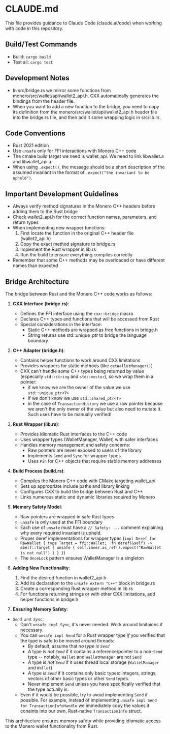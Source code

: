 # CLAUDE.md

This file provides guidance to Claude Code (claude.ai/code) when working with code in this repository.

## Build/Test Commands

- Build: `cargo build`
- Test all: `cargo test`

## Development Notes

- In src/bridge.rs we mirror some functions from monero/src/wallet/api/wallet2_api.h. CXX automatically generates the bindings from the header file.
- When you want to add a new function to the bridge, you need to copy its definition from the monero/src/wallet/api/wallet2_api.h header file into the bridge.rs file, and then add it some wrapping logic in src/lib.rs.

## Code Conventions

- Rust 2021 edition
- Use `unsafe` only for FFI interactions with Monero C++ code
- The cmake build target we need is wallet_api. We need to link libwallet.a and libwallet_api.a.
- When using `.expect()`, the message should be a short description of the assumed invariant in the format of `.expect("the invariant to be upheld")`.

## Important Development Guidelines

- Always verify method signatures in the Monero C++ headers before adding them to the Rust bridge
- Check wallet2_api.h for the correct function names, parameters, and return types
- When implementing new wrapper functions:
  1. First locate the function in the original C++ header file (wallet2_api.h)
  2. Copy the exact method signature to bridge.rs
  3. Implement the Rust wrapper in lib.rs
  4. Run the build to ensure everything compiles correctly
- Remember that some C++ methods may be overloaded or have different names than expected

## Bridge Architecture

The bridge between Rust and the Monero C++ code works as follows:

1. **CXX Interface (bridge.rs)**:
   - Defines the FFI interface using the `cxx::bridge` macro
   - Declares C++ types and functions that will be accessed from Rust
   - Special considerations in the interface:
     - Static C++ methods are wrapped as free functions in bridge.h
     - String returns use std::unique_ptr to bridge the language boundary

2. **C++ Adapter (bridge.h)**:
   - Contains helper functions to work around CXX limitations
   - Provides wrappers for static methods (like `getWalletManager()`)
   - CXX can't handle some C++ types being returned by value (especially `std::string` and `std::vector`), so we wrap them in a pointer:
     - if we know we are the owner of the value we use `std::unique_ptr<T>`
     - if we don't know we use `std::shared_ptr<T>`
     - in the case of `TransactionHistory` we use a raw pointer because we aren't the only owner of the value but also need to mutate it. 
       Such uses have to be manually verified!

3. **Rust Wrapper (lib.rs)**:
   - Provides idiomatic Rust interfaces to the C++ code
   - Uses wrapper types (WalletManager, Wallet) with safer interfaces
   - Handles memory management and safety concerns:
     - Raw pointers are never exposed to users of the library
     - Implements `Send` and `Sync` for wrapper types
     - Uses `Pin` for C++ objects that require stable memory addresses

4. **Build Process (build.rs)**:
   - Compiles the Monero C++ code with CMake targeting wallet_api
   - Sets up appropriate include paths and library linking
   - Configures CXX to build the bridge between Rust and C++
   - Links numerous static and dynamic libraries required by Monero

5. **Memory Safety Model**:
   - Raw pointers are wrapped in safe Rust types
   - `unsafe` is only used at the FFI boundary
   - Each use of `unsafe` must have a `// Safety: ...` comment explaining why every required invariant is upheld.
   - Proper deref implementations for wrapper types (`impl Deref for RawWallet { type Target = ffi::Wallet;  fn deref(&self) -> &Self::Target { unsafe { self.inner.as_ref().expect("RawWallet is not null") } } }`)
   - The `OnceLock` pattern ensures WalletManager is a singleton

6. **Adding New Functionality**:
   1. Find the desired function in wallet2_api.h
   2. Add its declaration to the `unsafe extern "C++"` block in bridge.rs
   3. Create a corresponding Rust wrapper method in lib.rs
   4. For functions returning strings or with other CXX limitations, add helper functions in bridge.h
   
7. **Ensuring Memory Safety**:

  - *`Send and Sync`*:
    - Don't `unsafe impl Sync`, it's never needed. Work around limitaions if necessary.
    - You can `unsafe impl Send` for a Rust wrapper type *if* you verified that the type is safe to be moved around threads:
      - By default, assume that *no type is `Send`*
      - A type is *not `Send`* if it contains a reference/pointer to a non-`Send` type -- notably, `Wallet` and `WalletManager` are not `Send`
      - A type is *not `Send`* if it uses thread local storage (`WalletManager` and `Wallet`)
      - A type *is `Send`* if it contains only basic types: integers, strings, vectors of other basic types or other `Send` types.
      - Never implement `Send` unless you have specifically verified that the type actually is.
    - Even if it would be possible, try to avoid implementing `Send` if possible. For example, instead of implementing `unsafe impl Send for TransactionInfoHandle` we immediately copy the values it conaints into our own, Rust-native `TransactionInfo` struct.

This architecture ensures memory safety while providing idiomatic access to the Monero wallet functionality from Rust.

